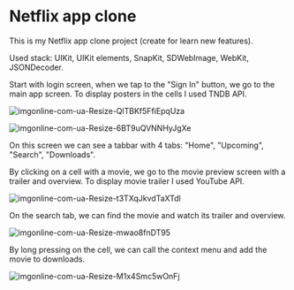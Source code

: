 # Netflix app clone

This is my Netflix app clone project (create for learn new features).

Used stack: UIKit, UIKit elements, SnapKit, SDWebImage, WebKit, JSONDecoder.

Start with login screen, when we tap to the "Sign In" button, we go to the main app screen. To display posters in the cells I used TNDB API.

![imgonline-com-ua-Resize-QlTBKf5FfiEpqUza](https://user-images.githubusercontent.com/109585128/190151020-7c665adb-b423-4344-a491-7949ba16d827.jpg)

![imgonline-com-ua-Resize-6BT9uQVNNHyJgXe](https://user-images.githubusercontent.com/109585128/190151033-b117f0b5-f278-4315-8daf-832b33ca3790.jpg)

On this screen we can see a tabbar with 4 tabs: "Home", "Upcoming", "Search", "Downloads".

By clicking on a cell with a movie, we go to the movie preview screen with a trailer and overview. To display movie trailer I used YouTube API.

![imgonline-com-ua-Resize-t3TXqJkvdTaXTdl](https://user-images.githubusercontent.com/109585128/190151470-b091c191-77a5-48cf-83e8-0ac06a9667ad.jpg)

On the search tab, we can find the movie and watch its trailer and overview.

![imgonline-com-ua-Resize-mwao8fnDT95](https://user-images.githubusercontent.com/109585128/190152303-9f6dde00-4dd9-4ba9-97aa-322cdee268cc.jpg)

By long pressing on the cell, we can call the context menu and add the movie to downloads.

![imgonline-com-ua-Resize-M1x4Smc5wOnFj](https://user-images.githubusercontent.com/109585128/190152538-ad201d44-ff92-4fe7-b3db-91ba1ec785c8.jpg)
